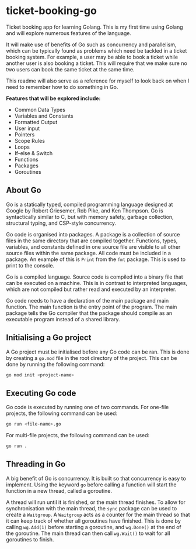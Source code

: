 # ticket-booking-go

Ticket booking app for learning Golang. This is my first time using Golang and will explore numerous features of the language.

It will make use of benefits of Go such as concurrency and parallelism, which can be typically found as problems which need be tackled in a ticket booking system. For example, a user may be able to book a ticket while another user is also booking a ticket. This will require that we make sure no two users can book the same ticket at the same time.

This readme will also serve as a reference for myself to look back on when I need to remember how to do something in Go.


**Features that will be explored include:**
- Common Data Types
- Variables and Constants
- Formatted Output
- User input
- Pointers
- Scope Rules
- Loops
- If-else & Switch
- Functions
- Packages
- Goroutines


## About Go

Go is a statically typed, compiled programming language designed at Google by Robert Griesemer, Rob Pike, and Ken Thompson. Go is syntactically similar to C, but with memory safety, garbage collection, structural typing, and CSP-style concurrency.

Go code is organised into packages. A package is a collection of source files in the same directory that are compiled together. Functions, types, variables, and constants defined in one source file are visible to all other source files within the same package. All code must be included in a package. An example of this is `Print` from the `fmt` package. This is used to print to the console.

Go is a compiled language. Source code is compiled into a binary file that can be executed on a machine. This is in contrast to interpreted languages, which are not compiled but rather read and executed by an interpreter.

Go code needs to have a declaration of the main package and main function. The main function is the entry point of the program. The main package tells the Go compiler that the package should compile as an executable program instead of a shared library.


## Initialising a Go project

A Go project must be initialised before any Go code can be ran. This is done by creating a `go.mod` file in the root directory of the project. This can be done by running the following command:

```bash
go mod init <project-name>
```

## Executing Go code

Go code is executed by running one of two commands. For one-file projects, the following command can be used:

```bash
go run <file-name>.go
```

For multi-file projects, the following command can be used:

```bash
go run .
```

## Threading in Go

A big benefit of Go is concurrency. It is built so that concurrency is easy to implement. Using the keyword `go` before calling a function will start the function in a new thread, called a goroutine.

A thread will run until it is finished, or the main thread finishes. To allow for synchronisation with the main thread, the `sync` package can be used to create a `Waitgroup`. A `Waitgroup` acts as a counter for the main thread so that it can keep track of whether all goroutines have finished. This is done by calling `wg.Add(1)` before starting a goroutine, and `wg.Done()` at the end of the goroutine. The main thread can then call `wg.Wait()` to wait for all goroutines to finish.